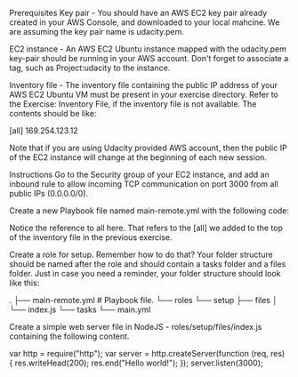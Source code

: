 Prerequisites
Key pair - You should have an AWS EC2 key pair already created in your AWS Console, and downloaded to your local mahcine. We are assuming the key pair name is udacity.pem.

EC2 instance - An AWS EC2 Ubuntu instance mapped with the udacity.pem key-pair should be running in your AWS account. Don't forget to associate a tag, such as Project:udacity to the instance.

Inventory file - The inventory file containing the public IP address of your AWS 
EC2 Ubuntu VM must be present in your exercise directory. Refer to the Exercise: Inventory File, if the inventory file is not available. The contents should be like:

[all]
169.254.123.12

Note that if you are using Udacity provided AWS account, then the public IP of the EC2 instance will change at the beginning of each new session.


Instructions
Go to the Security group of your EC2 instance, and add an inbound rule to allow 
incoming TCP communication on port 3000 from all public IPs (0.0.0.0/0).

Create a new Playbook file named main-remote.yml with the following code:

Notice the reference to all here. That refers to the [all] we added to the top of the inventory file in the previous exercise.

Create a role for setup. Remember how to do that? Your folder structure should be named after the role and should contain a tasks folder and a files folder. Just in case you need a reminder, your folder structure should look like this:

.
├── main-remote.yml     # Playbook file. 
└── roles
 └── setup
     ├── files
     │   └── index.js
     └── tasks
         └── main.yml

Create a simple web server file in NodeJS - roles/setup/files/index.js containing the following content.

var http = require("http");
var server = http.createServer(function (req, res) {
res.writeHead(200);
res.end("Hello world!");
});
server.listen(3000);